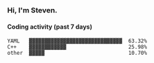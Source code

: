 ### Hi, I'm Steven.

#### Coding activity (past 7 days)
```
YAML   ▓▓▓▓▓▓▓▓▓▓▓▓▓▓▓▓▓▓▓▓▓▓▓▓▓▓▓▓▓▓  63.32%
C++    ▓▓▓▓▓▓▓▓▓▓▓▓                    25.98%
other  ▓▓▓▓▓                           10.70%
```
